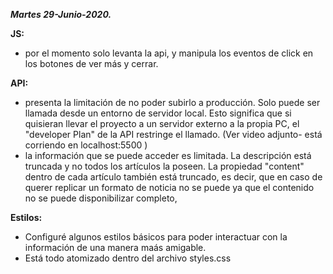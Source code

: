 _**Martes 29-Junio-2020.**_

**JS:**

- por el momento solo levanta la api, y manipula los eventos de click en los botones de ver más y cerrar.

**API:**

- presenta la limitación de no poder subirlo a producción. Solo puede ser llamada desde un entorno de servidor local. Esto significa que si quisieran llevar el proyecto a un servidor externo a la propia PC, el "developer Plan" de la API restringe el llamado. (Ver video adjunto- está corriendo en localhost:5500 )
- la información que se puede acceder es limitada. La descripción está truncada y no todos los artículos la poseen. La propiedad "content" dentro de cada artículo también está truncado, es decir, que en caso de querer replicar un formato de noticia no se puede ya que el contenido no se puede disponibilizar completo,

**Estilos:**

- Configuré algunos estilos básicos para poder interactuar con la información de una manera maás amigable.
- Está todo atomizado dentro del archivo styles.css
